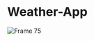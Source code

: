 # Weather-App

![Frame 75](https://user-images.githubusercontent.com/61702243/88699720-50ee2180-d125-11ea-89d2-52e35e8c439b.png)
